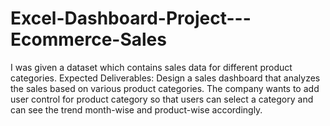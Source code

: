 # Excel-Dashboard-Project---Ecommerce-Sales
I was given a dataset which contains sales data for different product categories. Expected Deliverables: Design a sales dashboard that analyzes the sales based on various product categories. The company wants to add user control for product category so that users can select a category and can see the trend month-wise and product-wise accordingly.
